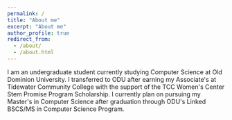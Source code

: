 ```yaml
---
permalink: /
title: "About me"
excerpt: "About me"
author_profile: true
redirect_from: 
  - /about/
  - /about.html
---
```




I am an undergraduate student currently studying Computer Science at Old Dominion University. I transferred to ODU after earning my Associate's at Tidewater Community College with the support of the TCC Women's Center Stem Promise Program Scholarship. I currently plan on pursuing my Master's in Computer Science after graduation through ODU's Linked BSCS/MS in Computer Science Program. 
